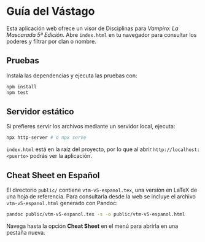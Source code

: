 # Guía del Vástago

Esta aplicación web ofrece un visor de Disciplinas para *Vampiro: La Mascarada 5ª Edición*. Abre `index.html` en tu navegador para consultar los poderes y filtrar por clan o nombre.

## Pruebas

Instala las dependencias y ejecuta las pruebas con:

```bash
npm install
npm test
```

## Servidor estático

Si prefieres servir los archivos mediante un servidor local, ejecuta:

```bash
npx http-server # o npx serve
```

`index.html` está en la raíz del proyecto, por lo que al abrir `http://localhost:<puerto>` podrás ver la aplicación.

## Cheat Sheet en Español

El directorio `public/` contiene `vtm-v5-espanol.tex`, una versión en LaTeX de una hoja de referencia. Para consultarla desde la web se incluye el archivo `vtm-v5-espanol.html` generado con Pandoc:

```bash
pandoc public/vtm-v5-espanol.tex -s -o public/vtm-v5-espanol.html
```

Navega hasta la opción **Cheat Sheet** en el menú para abrirla en una pestaña nueva.

